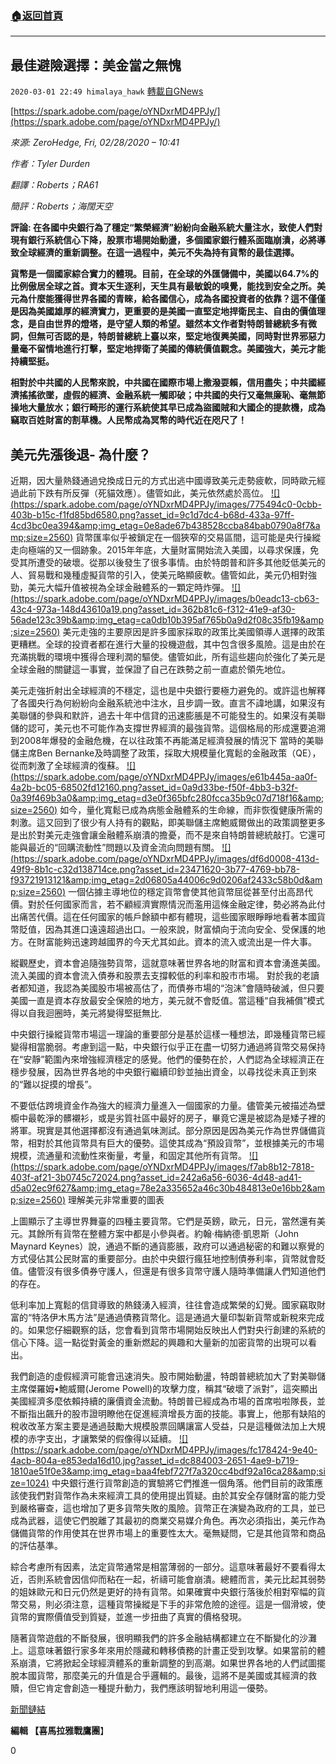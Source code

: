 ###  [:house:返回首頁](https://github.com/ourhimalayas/txt)
---

## 最佳避險選擇：美金當之無愧
`2020-03-01 22:49 himalaya_hawk` [轉載自GNews](https://gnews.org/zh-hant/128801/)

[https://spark.adobe.com/page/oYNDxrMD4PPJy/](https://spark.adobe.com/page/oYNDxrMD4PPJy/)

*來源: ZeroHedge, Fri, 02/28/2020 – 10:41*

*作者：Tyler Durden*

*翻譯：Roberts；RA61*

*簡評：Roberts；海闊天空*

**評論: 在各國中央銀行為了穩定“繁榮經濟”紛紛向金融系統大量注水，致使人們對現有銀行系統信心下降，股票市場開始動盪，多個國家銀行體系面臨崩潰，必將導致全球經濟的重新調整。在這一過程中，美元不失為持有貨幣的最佳選擇。**

**貨幣是一個國家綜合實力的體現。目前，在全球的外匯儲備中，美國以64.7%的比例傲居全球之首。資本天生逐利，天生具有最敏銳的嗅覺，能找到安全之所。美元為什麼能獲得世界各國的青睞，給各國信心，成為各國投資者的依靠？這不僅僅是因為美國雄厚的經濟實力，更重要的是美國一直堅定地捍衛民主、自由的價值理念，是自由世界的燈塔，是守望人類的希望。雖然本文作者對特朗普總統多有微詞，但無可否認的是，特朗普總統上臺以來，堅定地復興美國，同時對世界邪惡力量毫不留情地進行打擊，堅定地捍衛了美國的傳統價值觀念。美國強大，美元才能持續堅挺。**

**相對於中共國的人民幣來說，中共國在國際市場上撒潑耍賴，信用盡失；中共國經濟搖搖欲墜，虛假的經濟、金融系統一觸即破；中共國的央行又毫無廉恥、毫無節操地大量放水；銀行畸形的運行系統使其早已成為盜國賊和大國企的提款機，成為竊取百姓財富的割草機。人民幣成為冥幣的時代近在咫尺了！**

## **美元先漲後退- 為什麼？**

近期，因大量熱錢通過兌換成日元的方式出逃中國導致美元走勢疲軟，同時歐元經過此前下跌有所反彈（死貓效應）。儘管如此，美元依然處於高位。
[!\[\](https://spark.adobe.com/page/oYNDxrMD4PPJy/images/775494c0-0cbb-403b-b15c-f1fd85bd6580.png?asset_id=9c1d7dc4-b68d-433a-97ff-4cd3bc0ea394&amp;img_etag=0e8ade67b438528ccba84bab0790a8f7&amp;size=2560)](https://spark.adobe.com/page/oYNDxrMD4PPJy/images/775494c0-0cbb-403b-b15c-f1fd85bd6580.png?asset_id=9c1d7dc4-b68d-433a-97ff-4cd3bc0ea394&amp;img_etag=0e8ade67b438528ccba84bab0790a8f7&amp;size=1024)
貨幣匯率似乎被鎖定在一個狹窄的交易區間，這可能是央行操縱走向極端的又一個跡象。2015年年底，大量財富開始流入美國，以尋求保護，免受其所遭受的破壞。從那以後發生了很多事情。由於特朗普和許多其他貶低美元的人、貿易戰和幾種虛擬貨幣的引入，使美元略顯疲軟。儘管如此，美元仍相對強勁，美元大幅升值被視為全球金融體系的一顆定時炸彈。
[!\[\](https://spark.adobe.com/page/oYNDxrMD4PPJy/images/b0eadc13-cb63-43c4-973a-148d43610a19.png?asset_id=362b81c6-f312-41e9-af30-56ade123c39b&amp;img_etag=ca0db10b395af765b0a9d2f08c35fb19&amp;size=2560)](https://spark.adobe.com/page/oYNDxrMD4PPJy/images/b0eadc13-cb63-43c4-973a-148d43610a19.png?asset_id=362b81c6-f312-41e9-af30-56ade123c39b&amp;img_etag=ca0db10b395af765b0a9d2f08c35fb19&amp;size=1024)
美元走強的主要原因是許多國家採取的政策比美國領導人選擇的政策更糟糕。全球的投資者都在進行大量的投機遊戲，其中包含很多風險。這是由於在充滿挑戰的環境中獲得合理利潤的驅使。儘管如此，所有這些趨向於強化了美元是全球金融的關鍵這一事實，並保證了自己在跌勢之前一直處於領先地位。

美元走強折射出全球經濟的不穩定，這也是中央銀行要極力避免的。或許這也解釋了各國央行為何紛紛向金融系統池中注水，且步調一致。直言不諱地講，如果沒有美聯儲的參與和默許，過去十年中信貸的迅速膨脹是不可能發生的。如果沒有美聯儲的認可，美元也不可能作為支撐世界經濟的最強貨幣。這個格局的形成還要追溯到2008年爆發的金融危機，在以往政策不再能滿足經濟發展的情況下 當時的美聯儲主席Ben Bernanke及時調整了政策，採取大規模量化寬鬆的金融政策（QE），從而刺激了全球經濟的復蘇。
[!\[\](https://spark.adobe.com/page/oYNDxrMD4PPJy/images/e61b445a-aa0f-4a2b-bc05-68502fd12160.png?asset_id=0a9d33be-f50f-4bb3-b32f-0a39f469b3a0&amp;img_etag=d3e0f365bfc280fcca35b9c07d718f16&amp;size=2560)](https://spark.adobe.com/page/oYNDxrMD4PPJy/images/e61b445a-aa0f-4a2b-bc05-68502fd12160.png?asset_id=0a9d33be-f50f-4bb3-b32f-0a39f469b3a0&amp;img_etag=d3e0f365bfc280fcca35b9c07d718f16&amp;size=1024)
如今，量化寬鬆已成為病態金融體系的生命線，而非恢復健康所需的刺激。這又回到了很少有人持有的觀點，即美聯儲主席鮑威爾做出的政策調整更多是出於對美元走強會讓金融體系崩潰的擔憂，而不是來自特朗普總統敲打。它還可能與最近的“回購流動性”問題以及資金流向問題有關。
[!\[\](https://spark.adobe.com/page/oYNDxrMD4PPJy/images/df6d0008-413d-49f9-8b1c-c32d138714ce.png?asset_id=23471620-3b77-4769-bb78-f93721913121&amp;img_etag=2d06805a44006c9d0206af2433c58b0d&amp;size=2560)](https://spark.adobe.com/page/oYNDxrMD4PPJy/images/df6d0008-413d-49f9-8b1c-c32d138714ce.png?asset_id=23471620-3b77-4769-bb78-f93721913121&amp;img_etag=2d06805a44006c9d0206af2433c58b0d&amp;size=1024)
一個佔據主導地位的穩定貨幣會使其他貨幣屈從甚至付出高昂代價。對於任何國家而言，若不顧經濟實際情況而濫用這條金融定律，勢必將為此付出痛苦代價。這在任何國家的帳戶餘額中都有體現，這些國家眼睜睜地看著本國貨幣貶值，因為其進口遠遠超過出口。一般來說，財富傾向于流向安全、受保護的地方。在財富能夠迅速跨越國界的今天尤其如此。資本的流入或流出是一件大事。

縱觀歷史，資本會追隨強勢貨幣，這就意味著世界各地的財富和資本會湧進美國。流入美國的資本會流入債券和股票去支撐較低的利率和股市市場。 對於我的老讀者都知道，我認為美國股市場被高估了，而債券市場的“泡沫”會隨時破滅，但只要美國一直是資本存放最安全保險的地方，美元就不會貶值。當這種“自我補償”模式得以自我迴圈時，美元將變得堅挺無比.

中央銀行操縱貨幣市場這一理論的重要部分是基於這樣一種想法，即幾種貨幣已經變得相當脆弱。考慮到這一點，中央銀行似乎正在盡一切努力通過將貨幣交易保持在“安靜”範圍內來增強經濟穩定的感覺。他們的優勢在於，人們認為全球經濟正在穩步發展，因為世界各地的中央銀行繼續印鈔並抽出資金，以尋找從未真正到來的“難以捉摸的增長”。

不要低估跨境資金作為強大的經濟力量進入一個國家的力量。儘管美元被描述為壁櫥中最乾淨的髒襯衫，或是劣質社區中最好的房子，畢竟它還是被認為是矮子裡的將軍。現實是其他選擇都沒有通過氣味測試。部分原因是因為美元作為世界儲備貨幣，相對於其他貨幣具有巨大的優勢。這使其成為“預設貨幣”，並根據美元的市場規模，流通量和流動性來衡量，考量，和固定其他所有貨幣。
[!\[\](https://spark.adobe.com/page/oYNDxrMD4PPJy/images/f7ab8b12-7818-403f-af21-3b0745c72024.png?asset_id=242a6a56-6036-4d48-ad41-d5a02ec9f627&amp;img_etag=78e2a335652a46c30b484813e0e16bb2&amp;size=2560)](https://spark.adobe.com/page/oYNDxrMD4PPJy/images/f7ab8b12-7818-403f-af21-3b0745c72024.png?asset_id=242a6a56-6036-4d48-ad41-d5a02ec9f627&amp;img_etag=78e2a335652a46c30b484813e0e16bb2&amp;size=1024)
理解美元非常重要的圖表

上圖顯示了主導世界舞臺的四種主要貨幣。它們是英鎊，歐元，日元，當然還有美元。其餘所有貨幣在整體方案中都是小參與者。約翰·梅納德·凱恩斯（John Maynard Keynes）說，通過不斷的通貨膨脹，政府可以通過秘密的和難以察覺的方式侵佔其公民財富的重要部分。由於中央銀行瘋狂地控制債券利率，貨幣就會貶值。儘管沒有很多債券守護人，但還是有很多貨幣守護人隨時準備讓人們知道他們的存在。

低利率加上寬鬆的信貸導致的熱錢湧入經濟，往往會造成繁榮的幻覺。國家竊取財富的“特洛伊木馬方法”是通過債務貨幣化。這是通過大量印製新貨幣或新稅來完成的。如果您仔細觀察的話，您會看到貨幣市場開始反映出人們對央行創建的系統的信心下降。這一點從對黃金的重新燃起的興趣和大量新的加密貨幣的出現可以看出。

我們創造的虛假經濟可能會迅速消失。股市開始動盪，特朗普總統加大了對美聯儲主席傑羅姆•鮑威爾(Jerome Powell)的攻擊力度，稱其“破壞了派對”，這突顯出美國經濟多麼依賴持續的廉價資金流動。特朗普已經成為市場的首席啦啦隊長，並不斷指出飆升的股市證明瞭他在促進經濟增長方面的技能。事實上，他那有缺陷的稅收改革方案主要是通過鼓勵大規模股票回購讓富人受益，只是這種做法加上大規模的赤字支出，才讓繁榮的假像得以延續。
[!\[\](https://spark.adobe.com/page/oYNDxrMD4PPJy/images/fc178424-9e40-4acb-804a-e853eda16d10.jpg?asset_id=dc884003-2651-4ae9-b719-1810ae51f0e3&amp;img_etag=baa4febf727f7a320cc4bdf92a16ca28&amp;size=1024)](https://spark.adobe.com/page/oYNDxrMD4PPJy/images/fc178424-9e40-4acb-804a-e853eda16d10.jpg?asset_id=dc884003-2651-4ae9-b719-1810ae51f0e3&amp;img_etag=baa4febf727f7a320cc4bdf92a16ca28&amp;size=1024)
中央銀行進行貨幣創造的實驗將它們推進一個角落。他們目前的政策應該使我們對貨幣作為未來經濟工具的使用提出質疑。由於其安全存儲財富的能力受到嚴格審查，這也增加了更多貨幣失敗的風險。貨幣正在演變為政府的工具，並已成為武器，這使它們脫離了其最初的商業交易媒介角色。再次必須指出，美元作為儲備貨幣的作用使其在世界市場上的重要性太大。毫無疑問，它是其他貨幣和商品的評估基準。

綜合考慮所有因素，法定貨幣通常是相當薄弱的一部分。這意味著最好不要看得太近，否則系統會因信仰而粘在一起，祈禱可能會崩潰。總體而言，美元比起其弱勢的姐妹歐元和日元仍然是更好的持有貨幣。如果確實中央銀行落後於相對窄幅的貨幣交易，則必須注意，這種貨幣操縱是下手的非常危險的途徑。這是一個滑坡，使貨幣的實際價值受到質疑，並進一步扭曲了真實的價格發現。

隨著貨幣遊戲的不斷發展，很明顯我們的許多金融結構都建立在不斷變化的沙灘上。這意味著銀行家多年來用於隱藏和轉移債務的計畫正受到攻擊。如果當前的體系崩潰，它將掀起全球經濟體系的重新調整的到高潮。如果世界各地的人們試圖擺脫本國貨幣，那麼美元的升值是合乎邏輯的。最後，這將不是美國或其經濟的救贖，但它肯定會創造一種提升動力，我們應該明智地利用這一優勢。

[新聞鏈結](https://www.zerohedge.com/geopolitical/dollar-pushed-higher-then-backed-why)

**編輯 【喜馬拉雅戰鷹團**】

0

